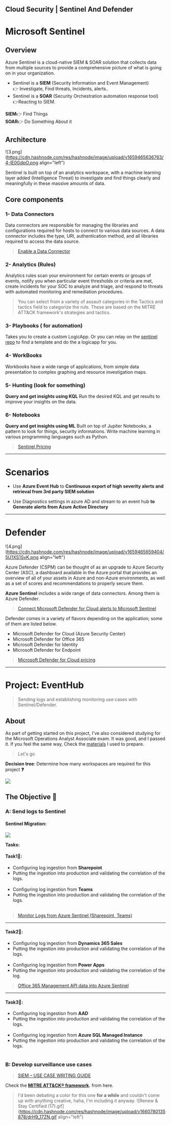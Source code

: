 ## Cloud Security | Sentinel And Defender


# Microsoft Sentinel

## Overview
Azure Sentinel is a cloud-native SIEM & SOAR solution that collects data from multiple sources to provide a comprehensive picture of what is going on in your organization.

- Sentinel is a **SIEM** (Security Information and Event Management)
<br>👉 Investigate, Find threats, Incidents, alerts..
- Sentinel is a **SOAR** (Security Orchestration automation response tool) <br>👉Reacting to SIEM.

**SIEM**👉 Find Things <br>
**SOAR**👉 Do Something About it


## Architecture

![3.png](https://cdn.hashnode.com/res/hashnode/image/upload/v1659465636763/4-lE0GdpO.png align="left")



 Sentinel is built on top of an analytics workspace, with a machine learning layer added (Intelligence Threat) to investigate and find things clearly and meaningfully in these massive amounts of data. 



## Core components

### 1- Data Connectors
Data connectors are responsible for managing the libraries and configurations required for hosts to connect to various data sources. A data connector includes the type, URI, authentication method, and all libraries required to access the data source.
> [Enable a Data Connector](https://docs.microsoft.com/en-us/azure/sentinel/connect-data-sources#enable-a-data-connector)

### 2- Analytics (Rules)
Analytics rules scan your environment for certain events or groups of events, notify you when particular event thresholds or criteria are met, create incidents for your SOC to analyze and triage, and respond to threats with automated monitoring and remediation procedures.
> You can select from a variety of assault categories in the Tactics and tactics field to categorize the rule. These are based on the MITRE ATT&CK framework's strategies and tactics.


### 3- Playbooks ( for automation)
Takes you to create a custom LogicApp.
Or you can relay on the [sentinel repo](https://github.com/Azure/Azure-Sentinel) to find a template and do the a logicapp for you.
### 4- WorkBooks
Workbooks have a wide range of applications, from simple data presentation to complex graphing and resource investigation maps.

### 5- Hunting (look for something)
 **Query and get insights using KQL**
  Run the desired KQL and get results to improve your insights on the data.
  <br>
  
### 6- Notebooks
 **Query and get insights using ML**
Built on top of Jupiter Notebooks, a pattern to look for things, security informations.
Write machine learning in various programming languages such as Python.


> [Sentinel Pricing](https://azure.microsoft.com/fr-fr/pricing/details/microsoft-sentinel/)

---

# Scenarios
- Use **Azure Event Hub** to **Continuous export of high severity alerts and retrieval from 3rd party SIEM solution**


- Use Diagnostics settings in azure AD and stream to an event hub **to Generate alerts from Azure Active Directory**


---
# Defender

![4.png](https://cdn.hashnode.com/res/hashnode/image/upload/v1659465659404/5U1XS1SvK.png align="left")

Azure Defender (CSPM) can be thought of as an upgrade to Azure Security Center (ASC), a dashboard available in the Azure portal that provides an overview of all of your assets in Azure and non-Azure environments, as well as a set of scores and recommendations to properly secure them.

**Azure Sentinel** includes a wide range of data connectors. Among them is Azure Defender.

> [Connect Microsoft Defender for Cloud alerts to Microsoft Sentinel](https://docs.microsoft.com/en-us/azure/sentinel/connect-defender-for-cloud)


Defender comes in a variety of flavors depending on the application; some of them are listed below.
- Microsoft Defender for Cloud (Azure Security Center)
- Microsoft Defender for Office 365
- Microsoft Defender for Identity
- Microsoft Defender for Endpoint

> [Microsoft Defender for Cloud pricing](https://azure.microsoft.com/en-us/pricing/details/defender-for-cloud/)

---
# Project: EventHub
> Sending logs and establishing monitoring use cases with Sentinel/Defender.

## About
As part of getting started on this project, I've also considered studying for the Microsoft Operations Analyst Associate exam. It was good, and I passed it. If you feel the same way, Check the [materials](https://blog.yahya-abulhaj.dev/microsoft-certified-security-operations-analyst-associate-study-guide) I used to prepare.

> Let's go

**Decision tree**: Determine how many workspaces are required for this project **❓**

![](https://i.imgur.com/jSOvhdP.jpg)

## The Objective 🥅


### A: Send logs to Sentinel

#### Sentinel Migration:
![](https://i.imgur.com/Y0sfQYZ.png)

**Tasks:**

#### Task1📝:
- Configuring log ingestion from **Sharepoint**
- Putting the ingestion into production and validating the correlation of the logs. 
 <br><br>
- Configuring log ingestion from **Teams**
- Putting the ingestion into production and validating the correlation of the logs.
<br><br>
> [Monitor Logs from Azure Sentinel (Sharepoint, Teams)](https://nanddeepnachanblogs.com/posts/2021-03-14-monitor-o365-logs-azure-sentinel/)

---
#### Task2📝:
- Configuring log ingestion from **Dynamics 365 Sales**
- Putting the ingestion into production and validating the correlation of the logs.
<br><br>
- Configuring log ingestion from **Power Apps**
- Putting the ingestion into production and validating the correlation of the log.

> [Office 365 Management API data into Azure Sentinel](https://github.com/Azure/Azure-Sentinel/tree/master/DataConnectors/O365%20Data)

---
#### Task3📝:
- Configuring log ingestion from **AAD**
- Putting the ingestion into production and validating the correlation of the logs.
<br><br>
- Configuring log ingestion from **Azure SQL Managed Instance**
- Putting the ingestion into production and validating the correlation of the logs.
<br><br>


### B: Develop surveillance use cases

> [SIEM – USE CASE WRITING GUIDE]()

Check the **[MITRE ATT&CK® framework](https://resources.infosecinstitute.com/topic/use-cases-for-implementing-the-mitre-attck-framework/).** from here.<br>


>I'd been debating a color for this one **for a while** and couldn't come up with anything creative, haha,  I'm including it anyway.
![Renew & Stay Certified (17).gif](https://cdn.hashnode.com/res/hashnode/image/upload/v1660780135878/drH9_17ZN.gif align="left")
